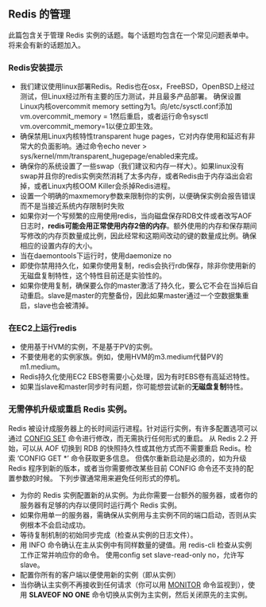 ## Redis 的管理

此篇包含关于管理 Redis 实例的话题。每个话题均包含在一个常见问题表单中。将来会有新的话题加入。

### Redis安装提示

- 我们建议使用linux部署Redis。Redis也在osx，FreeBSD，OpenBSD上经过测试，但Linux经过所有主要的压力测试，并且最多产品部署。 确保设置Linux内核overcommit memory setting为1。向/etc/sysctl.conf添加vm.overcommit_memory = 1然后重启，或者运行命令sysctl vm.overcommit_memory=1以便立即生效。
- 确保禁用Linux内核特性transparent huge pages，它对内存使用和延迟有非常大的负面影响。通过命令echo never > sys/kernel/mm/transparent_hugepage/enabled来完成。
- 确保你的系统设置了一些swap（我们建议和内存一样大）。如果linux没有swap并且你的redis实例突然消耗了太多内存，或者Redis由于内存溢出会宕掉，或者Linux内核OOM Killer会杀掉Redis进程。
- 设置一个明确的maxmemory参数来限制你的实例，以便确保实例会报告错误而不是当接近系统内存限制时失败
- 如果你对一个写频繁的应用使用redis，当向磁盘保存RDB文件或者改写AOF日志时，**redis可能会用正常使用内存2倍的内存**。额外使用的内存和保存期间写修改的内存页数量成比例，因此经常和这期间改动的键的数量成比例。确保相应的设置内存的大小。
- 当在daemontools下运行时，使用daemonize no
- 即使你禁用持久化，如果你使用复制，redis会执行rdb保存，除非你使用新的无磁盘复制特性，这个特性目前还是实验性的。
- 如果你使用复制，确保要么你的master激活了持久化，要么它不会在当掉后自动重启。slave是master的完整备份，因此如果master通过一个空数据集重启，slave也会被清掉。

### 在EC2上运行redis

- 使用基于HVM的实例，不是基于PV的实例。
- 不要使用老的实例家族。例如，使用HVM的m3.medium代替PV的m1.medium。
- Redis持久化使用EC2 EBS卷需要小心处理，因为有时EBS卷有高延迟特性。
- 如果当slave和master同步时有问题，你可能想尝试新的**无磁盘复制**特性。

### 无需停机升级或重启 Redis 实例。

Redis 被设计成服务器上的长时间运行进程。针对运行实例，有许多配置选项可以通过 [CONFIG SET](http://redis.cn/commands/config-set.html) 命令进行修改，而无需执行任何形式的重启。 从 Redis 2.2 开始，可以从 AOF 切换到 RDB 的快照持久性或其他方式而不需要重启 Redis。检索 ‘CONFIG GET *’ 命令获取更多信息。 但偶尔重新启动是必须的，如为升级 Redis 程序到新的版本，或者当你需要修改某些目前 CONFIG 命令还不支持的配置参数的时候。 下列步骤通常用来避免任何形式的停机。

- 为你的 Redis 实例配置新的从实例。为此你需要一台额外的服务器，或者你的服务器有足够的内存以便同时运行两个 Redis 实例。
- 如果你用单一的服务器，需确保从实例用与主实例不同的端口启动，否则从实例根本不会启动成功。
- 等待复制机制的初始同步完成（检查从实例的日志文件）。
- 用 INFO 命令确认在主从实例中有同样数量的键值。用 redis-cli 检查从实例工作正常并响应你的命令。 使用config set slave-read-only no，允许写slave。
- 配置你所有的客户端以便使用新的实例（即从实例）
- 当你确认主实例不再接收到任何请求（你可以用 [MONITOR](http://redis.cn/commands/monitor.html) 命令监视到），使用 **SLAVEOF NO ONE** 命令切换从实例为主实例，然后关闭原先的主实例。